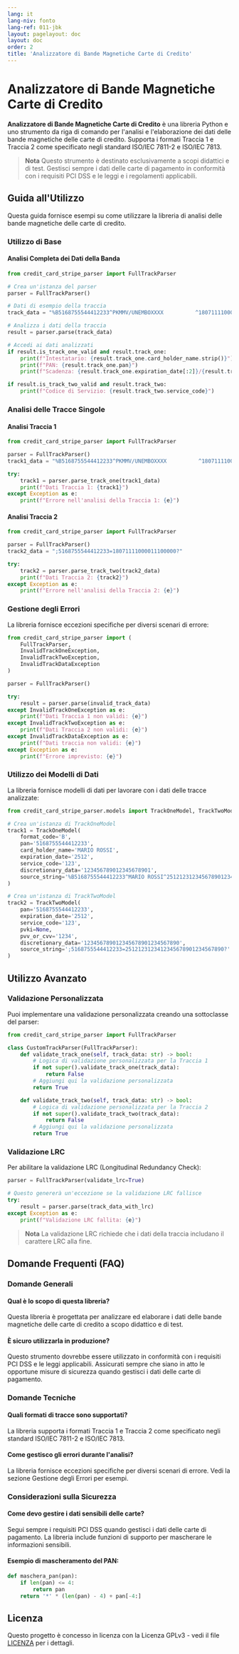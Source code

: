 ```yaml
---
lang: it
lang-niv: fonto
lang-ref: 011-jbk
layout: pagelayout: doc
layout: doc
order: 2
title: 'Analizzatore di Bande Magnetiche Carte di Credito'
---
```


# Analizzatore di Bande Magnetiche Carte di Credito

**Analizzatore di Bande Magnetiche Carte di Credito** è una libreria Python e uno strumento da riga di comando per l'analisi e l'elaborazione dei dati delle bande magnetiche delle carte di credito. Supporta i formati Traccia 1 e Traccia 2 come specificato negli standard ISO/IEC 7811-2 e ISO/IEC 7813.

> **Nota**
> Questo strumento è destinato esclusivamente a scopi didattici e di test. Gestisci sempre i dati delle carte di pagamento in conformità con i requisiti PCI DSS e le leggi e i regolamenti applicabili.

## Guida all'Utilizzo

Questa guida fornisce esempi su come utilizzare la libreria di analisi delle bande magnetiche delle carte di credito.

### Utilizzo di Base

#### Analisi Completa dei Dati della Banda

```python
from credit_card_stripe_parser import FullTrackParser

# Crea un'istanza del parser
parser = FullTrackParser()

# Dati di esempio della traccia
track_data = "%B5168755544412233^PKMMV/UNEMBOXXXX          ^1807111100000000000000111000000?;5168755544412233=18071111000011100000?"

# Analizza i dati della traccia
result = parser.parse(track_data)

# Accedi ai dati analizzati
if result.is_track_one_valid and result.track_one:
    print(f"Intestatario: {result.track_one.card_holder_name.strip()}")
    print(f"PAN: {result.track_one.pan}")
    print(f"Scadenza: {result.track_one.expiration_date[:2]}/{result.track_one.expiration_date[2:]}")

if result.is_track_two_valid and result.track_two:
    print(f"Codice di Servizio: {result.track_two.service_code}")
```

### Analisi delle Tracce Singole

#### Analisi Traccia 1

```python
from credit_card_stripe_parser import FullTrackParser

parser = FullTrackParser()
track1_data = "%B5168755544412233^PKMMV/UNEMBOXXXX          ^1807111100000000000000111000000?"

try:
    track1 = parser.parse_track_one(track1_data)
    print(f"Dati Traccia 1: {track1}")
except Exception as e:
    print(f"Errore nell'analisi della Traccia 1: {e}")
```

#### Analisi Traccia 2

```python
from credit_card_stripe_parser import FullTrackParser

parser = FullTrackParser()
track2_data = ";5168755544412233=18071111000011100000?"

try:
    track2 = parser.parse_track_two(track2_data)
    print(f"Dati Traccia 2: {track2}")
except Exception as e:
    print(f"Errore nell'analisi della Traccia 2: {e}")
```

### Gestione degli Errori

La libreria fornisce eccezioni specifiche per diversi scenari di errore:

```python
from credit_card_stripe_parser import (
    FullTrackParser,
    InvalidTrackOneException,
    InvalidTrackTwoException,
    InvalidTrackDataException
)

parser = FullTrackParser()

try:
    result = parser.parse(invalid_track_data)
except InvalidTrackOneException as e:
    print(f"Dati Traccia 1 non validi: {e}")
except InvalidTrackTwoException as e:
    print(f"Dati Traccia 2 non validi: {e}")
except InvalidTrackDataException as e:
    print(f"Dati traccia non validi: {e}")
except Exception as e:
    print(f"Errore imprevisto: {e}")
```

### Utilizzo dei Modelli di Dati

La libreria fornisce modelli di dati per lavorare con i dati delle tracce analizzate:

```python
from credit_card_stripe_parser.models import TrackOneModel, TrackTwoModel

# Crea un'istanza di TrackOneModel
track1 = TrackOneModel(
    format_code='B',
    pan='5168755544412233',
    card_holder_name='MARIO ROSSI',
    expiration_date='2512',
    service_code='123',
    discretionary_data='123456789012345678901',
    source_string='%B5168755544412233^MARIO ROSSI^251212312345678901234567890?'
)

# Crea un'istanza di TrackTwoModel
track2 = TrackTwoModel(
    pan='5168755544412233',
    expiration_date='2512',
    service_code='123',
    pvki=None,
    pvv_or_cvv='1234',
    discretionary_data='123456789012345678901234567890',
    source_string=';5168755544412233=2512123123412345678901234567890?'
)
```

## Utilizzo Avanzato

### Validazione Personalizzata

Puoi implementare una validazione personalizzata creando una sottoclasse del parser:

```python
from credit_card_stripe_parser import FullTrackParser

class CustomTrackParser(FullTrackParser):
    def validate_track_one(self, track_data: str) -> bool:
        # Logica di validazione personalizzata per la Traccia 1
        if not super().validate_track_one(track_data):
            return False
        # Aggiungi qui la validazione personalizzata
        return True

    def validate_track_two(self, track_data: str) -> bool:
        # Logica di validazione personalizzata per la Traccia 2
        if not super().validate_track_two(track_data):
            return False
        # Aggiungi qui la validazione personalizzata
        return True
```

### Validazione LRC

Per abilitare la validazione LRC (Longitudinal Redundancy Check):

```python
parser = FullTrackParser(validate_lrc=True)

# Questo genererà un'eccezione se la validazione LRC fallisce
try:
    result = parser.parse(track_data_with_lrc)
except Exception as e:
    print(f"Validazione LRC fallita: {e}")
```
> **Nota**
> La validazione LRC richiede che i dati della traccia includano il carattere LRC alla fine.

## Domande Frequenti (FAQ)

### Domande Generali

#### Qual è lo scopo di questa libreria?
Questa libreria è progettata per analizzare ed elaborare i dati delle bande magnetiche delle carte di credito a scopo didattico e di test.

#### È sicuro utilizzarla in produzione?
Questo strumento dovrebbe essere utilizzato in conformità con i requisiti PCI DSS e le leggi applicabili. Assicurati sempre che siano in atto le opportune misure di sicurezza quando gestisci i dati delle carte di pagamento.

### Domande Tecniche

#### Quali formati di tracce sono supportati?
La libreria supporta i formati Traccia 1 e Traccia 2 come specificato negli standard ISO/IEC 7811-2 e ISO/IEC 7813.

#### Come gestisco gli errori durante l'analisi?
La libreria fornisce eccezioni specifiche per diversi scenari di errore. Vedi la sezione Gestione degli Errori per esempi.

### Considerazioni sulla Sicurezza

#### Come devo gestire i dati sensibili delle carte?
Segui sempre i requisiti PCI DSS quando gestisci i dati delle carte di pagamento. La libreria include funzioni di supporto per mascherare le informazioni sensibili.

#### Esempio di mascheramento del PAN:

```python
def maschera_pan(pan):
    if len(pan) <= 4:
        return pan
    return '*' * (len(pan) - 4) + pan[-4:]
```

## Licenza

Questo progetto è concesso in licenza con la Licenza GPLv3 - vedi il file [LICENZA](LICENZA) per i dettagli.
